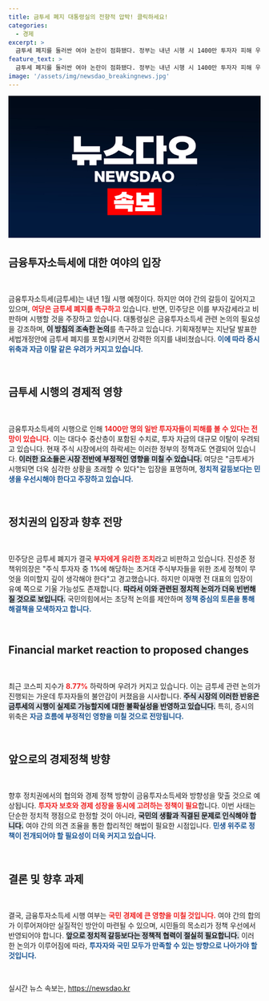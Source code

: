 ```yaml
---
title: 금투세 폐지 대통령실의 전향적 압박! 클릭하세요!
categories:
  - 경제
excerpt: >
  금투세 폐지를 둘러싼 여야 논란이 점화됐다. 정부는 내년 시행 시 1400만 투자자 피해 우려에 촉구했지만, 민주당은 부자감세라 반박. 투자자들이 주목할 이 사안의 결말은? 클릭 필수!
feature_text: >
  금투세 폐지를 둘러싼 여야 논란이 점화됐다. 정부는 내년 시행 시 1400만 투자자 피해 우려에 촉구했지만, 민주당은 부자감세라 반박. 투자자들이 주목할 이 사안의 결말은? 클릭 필수!
image: '/assets/img/newsdao_breakingnews.jpg'
---
```


<p><img src="/assets/img/newsdao_breakingnews.jpg" alt="flaretime 속보" /></p>

<h2 data-ke-size="size26">금융투자소득세에 대한 여야의 입장</h2>

<p data-ke-size="size16">&nbsp;</p> 

<p>금융투자소득세(금투세)는 내년 1월 시행 예정이다. 하지만 여야 간의 갈등이 깊어지고 있으며, <b><span style="color: #ee2323;">여당은 금투세 폐지를 촉구하고</span></b> 있습니다. 반면, 민주당은 이를 부자감세라고 비판하며 시행할 것을 주장하고 있습니다. 대통령실은 금융투자소득세 관련 논의의 필요성을 강조하며, <b><span style="background-color: #21538527;">이 방침의 조속한 논의</span></b>를 촉구하고 있습니다. 기획재정부는 지난달 발표한 세법개정안에 금투세 폐지를 포함시키면서 강력한 의지를 내비쳤습니다. <b><span style="color: #1a5490;">이에 따라 증시 위축과 자금 이탈 같은 우려가 커지고 있습니다.</span></b></p>

<p data-ke-size="size16">&nbsp;</p>

<h2 data-ke-size="size26">금투세 시행의 경제적 영향</h2>

<p data-ke-size="size16">&nbsp;</p> 

<p>금융투자소득세의 시행으로 인해 <b><span style="color: #ee2323;">1400만 명의 일반 투자자들이 피해를 볼 수 있다는 전망이 있습니다.</span></b> 이는 대다수 중산층이 포함된 수치로, 투자 자금의 대규모 이탈이 우려되고 있습니다. 현재 주식 시장에서의 하락세는 이러한 정부의 정책과도 연결되어 있습니다. <b><span style="background-color: #21538527;">이러한 요소들은 시장 전반에 부정적인 영향을 미칠 수 있습니다.</span></b> 여당은 "금투세가 시행되면 더욱 심각한 상황을 초래할 수 있다"는 입장을 표명하며, <b><span style="color: #1a5490;">정치적 갈등보다는 민생을 우선시해야 한다고 주장하고 있습니다.</span></b></p>

<p data-ke-size="size16">&nbsp;</p>

<h2 data-ke-size="size26">정치권의 입장과 향후 전망</h2>

<p data-ke-size="size16">&nbsp;</p> 

<p>민주당은 금투세 폐지가 결국 <b><span style="color: #ee2323;">부자에게 유리한 조치</span></b>라고 비판하고 있습니다. 진성준 정책위의장은 "주식 투자자 중 1%에 해당하는 초거대 주식부자들을 위한 조세 정책이 무엇을 의미할지 깊이 생각해야 한다"고 경고했습니다. 하지만 이재명 전 대표의 입장이 유예 쪽으로 기울 가능성도 존재합니다. <b><span style="background-color: #21538527;">따라서 이와 관련된 정치적 논의가 더욱 빈번해질 것으로 보입니다.</span></b> 국민의힘에서는 초당적 논의를 제안하며 <b><span style="color: #1a5490;">정책 중심의 토론을 통해 해결책을 모색하자고 합니다.</span></b> </p>

<p data-ke-size="size16">&nbsp;</p>

<h2 data-ke-size="size26">Financial market reaction to proposed changes</h2>

<p data-ke-size="size16">&nbsp;</p> 

<p>최근 코스피 지수가 <b><span style="color: #ee2323;">8.77%</span></b> 하락하며 우려가 커지고 있습니다. 이는 금투세 관련 논의가 진행되는 가운데 투자자들의 불안감이 커졌음을 시사합니다. <b><span style="background-color: #21538527;">주식 시장의 이러한 반응은 금투세의 시행이 실제로 가능할지에 대한 불확실성을 반영하고 있습니다.</span></b> 특히, 증시의 위축은 <b><span style="color: #1a5490;">자금 흐름에 부정적인 영향을 미칠 것으로 전망됩니다.</span></b></p>

<p data-ke-size="size16">&nbsp;</p>

<h2 data-ke-size="size26">앞으로의 경제정책 방향</h2>

<p data-ke-size="size16">&nbsp;</p> 

<p>향후 정치권에서의 협의와 경제 정책 방향이 금융투자소득세와 방향성을 맞출 것으로 예상됩니다. <b><span style="color: #ee2323;">투자자 보호와 경제 성장을 동시에 고려하는 정책이 필요</span></b>합니다. 이번 사태는 단순한 정치적 쟁점으로 한정할 것이 아니라, <b><span style="background-color: #21538527;">국민의 생활과 직결된 문제로 인식해야 합니다.</span></b> 여야 간의 의견 조율을 통한 합리적인 해법이 필요한 시점입니다. <b><span style="color: #1a5490;">민생 위주로 정책이 전개되어야 할 필요성이 더욱 커지고 있습니다.</span></b> </p>

<p data-ke-size="size16">&nbsp;</p>

<h2 data-ke-size="size26">결론 및 향후 과제</h2>

<p data-ke-size="size16">&nbsp;</p> 

<p>결국, 금융투자소득세 시행 여부는 <b><span style="color: #ee2323;">국민 경제에 큰 영향을 미칠 것입니다.</span></b> 여야 간의 합의가 이루어져야만 실질적인 방안이 마련될 수 있으며, 시민들의 목소리가 정책 우선에서 반영되어야 합니다. <b><span style="background-color: #21538527;">앞으로 정치적 갈등보다는 정책적 협력이 절실히 필요합니다.</span></b> 이러한 논의가 이루어짐에 따라, <b><span style="color: #1a5490;">투자자와 국민 모두가 만족할 수 있는 방향으로 나아가야 할 것입니다.</span></b> </p>

<p data-ke-size="size16">&nbsp;</p>
실시간 뉴스 속보는, <a href="https://newsdao.kr" rel="dofollow">https://newsdao.kr</a>


